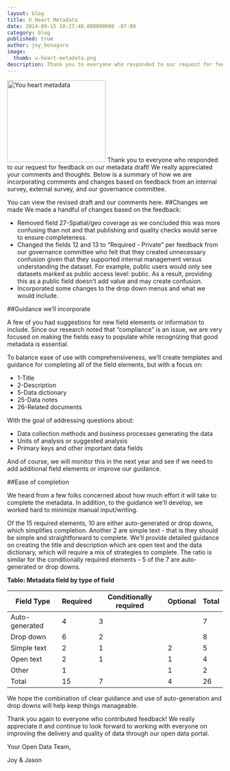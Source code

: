 ```yaml
---
layout: blog
title: U Heart Metadata
date: 2014-09-15 10:27:48.000000000 -07:00
category: blog
published: true
author: joy_bonaguro
image:
  thumb: u-heart-metadata.png
description: Thank you to everyone who responded to our request for feedback on our metadata draft! We really appreciated your comments and thoughts.
---
```

<img class="pull-left" src="{{site.baseurl}}/img/blog/u-heart-metadata.png" alt="You heart metadata" width="230" height="191" />
Thank you to everyone who responded to our request for feedback on our metadata draft! We really appreciated your comments and thoughts. Below is a summary of how we are incorporating comments and changes based on feedback from an internal survey, external survey, and our governance committee.

You can view the revised draft and our comments here.
##Changes we made
We made a handful of changes based on the feedback:

- Removed field 27-Spatial/geo coverage as we concluded this was more confusing than not and that publishing and quality checks would serve to ensure completeness.
- Changed the fields 12 and 13 to “Required - Private” per feedback from our governance committee who felt that they created unnecessary confusion given that they supported internal management versus understanding the dataset. For example, public users would only see datasets marked as public access level: public. As a result, providing this as a public field doesn’t add value and may create confusion.
- Incorporated some changes to the drop down menus and what we would include.

##Guidance we’ll incorporate

A few of you had suggestions for new field elements or information to include. Since our research noted that “compliance” is an issue, we are very focused on making the fields easy to populate while recognizing that good metadata is essential.

To balance ease of use with comprehensiveness, we’ll create templates and guidance for completing all of the field elements, but with a focus on:

- 1-Title
- 2-Description
- 5-Data dictionary
- 25-Data notes
- 26-Related documents

With the goal of addressing questions about:

- Data collection methods and business processes generating the data
- Units of analysis or suggested analysis
- Primary keys and other important data fields

And of course, we will monitor this in the next year and see if we need to add additional field elements or improve our guidance.

##Ease of completion

We heard from a few folks concerned about how much effort it will take to complete the metadata. In addition, to the guidance we’ll develop, we worked hard to minimize manual input/writing.

Of the 15 required elements, 10 are either auto-generated or drop downs, which simplifies completion. Another 2 are simple text - that is they should be simple and straightforward to complete. We'll provide detailed guidance on creating the title and description which are open text and the data dictionary, which will require a mix of strategies to complete. The ratio is similar for the conditionally required elements - 5 of the 7 are auto-generated or drop downs.

**Table: Metadata field by type of field**

Field Type | Required | Conditionally required | Optional | Total
-----------|----------|------------------------|----------|------
Auto-generated|4|3||7
Drop down|6|2||8
Simple text|2|1|2|5
Open text|2|1|1|4
Other|1||1|2
Total|15|7|4|26

We hope the combination of clear guidance and use of auto-generation and drop downs will help keep things manageable.

Thank you again to everyone who contributed feedback! We really appreciate it and continue to look forward to working with everyone on improving the delivery and quality of data through our open data portal.

Your Open Data Team,

Joy &amp; Jason
